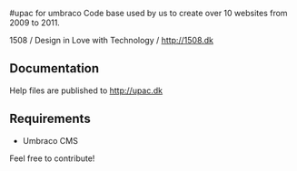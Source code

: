 #upac for umbraco
Code base used by us to create over 10 websites from 2009 to 2011. 

1508 / Design in Love with Technology / http://1508.dk

## Documentation
Help files are published to http://upac.dk

## Requirements
* Umbraco CMS

Feel free to contribute!
